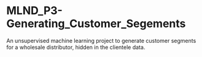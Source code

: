 # MLND_P3-Generating_Customer_Segements
An unsupervised machine learning project to generate customer segments for a wholesale distributor, hidden in the clientele data.
